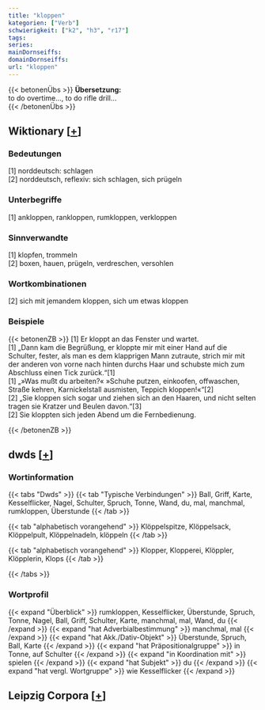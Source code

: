 ```yaml
---
title: "kloppen"
kategorien: ["Verb"]
schwierigkeit: ["k2", "h3", "r17"]
tags:
series:
mainDornseiffs:
domainDornseiffs:
url: "kloppen"
---
```


{{< betonenÜbs >}}
**Übersetzung:**  
to do overtime..., to do rifle drill...  
{{< /betonenÜbs >}}

## Wiktionary [[+](https://de.wiktionary.org/wiki/kloppen)]

### Bedeutungen
[1] norddeutsch: schlagen  
[2] norddeutsch, reflexiv: sich schlagen, sich prügeln  

### Unterbegriffe
[1] ankloppen, rankloppen, rumkloppen, verkloppen  

### Sinnverwandte
[1] klopfen, trommeln  
[2] boxen, hauen, prügeln, verdreschen, versohlen  

### Wortkombinationen
[2] sich mit jemandem kloppen, sich um etwas kloppen  

### Beispiele
{{< betonenZB >}}
[1] Er kloppt an das Fenster und wartet.  
[1] „Dann kam die Begrüßung, er kloppte mir mit einer Hand auf die Schulter, fester, als man es dem klapprigen Mann zutraute, strich mir mit der anderen von vorne nach hinten durchs Haar und schubste mich zum Abschluss einen Tick zurück.“[1]  
[1] „»Was mußt du arbeiten?« »Schuhe putzen, einkoofen, offwaschen, Straße kehren, Karnickelstall ausmisten, Teppich kloppen!«“[2]  
[2] „Sie kloppen sich sogar und ziehen sich an den Haaren, und nicht selten tragen sie Kratzer und Beulen davon.“[3]  
[2] Sie kloppten sich jeden Abend um die Fernbedienung.  

{{< /betonenZB >}}


## dwds [[+](https://www.dwds.de/wb/kloppen)]

### Wortinformation
{{< tabs "Dwds" >}}
{{< tab "Typische Verbindungen" >}}
Ball, Griff, Karte, Kesselflicker, Nagel, Schulter, Spruch, Tonne, Wand, du, mal, manchmal, rumkloppen, Überstunde
{{< /tab >}}

{{< tab "alphabetisch vorangehend" >}}
Klöppelspitze, Klöppelsack, Klöppelpult, Klöppelnadeln, klöppeln
{{< /tab >}}

{{< tab "alphabetisch vorangehend" >}}
Klopper, Klopperei, Klöppler, Klöpplerin, Klops
{{< /tab >}}

{{< /tabs >}}

### Wortprofil
{{< expand "Überblick" >}} rumkloppen, Kesselflicker, Überstunde, Spruch, Tonne, Nagel, Ball, Griff, Schulter, Karte, manchmal, mal, Wand, du {{< /expand >}}
{{< expand "hat Adverbialbestimmung" >}} manchmal, mal {{< /expand >}}
{{< expand "hat Akk./Dativ-Objekt" >}} Überstunde, Spruch, Ball, Karte {{< /expand >}}
{{< expand "hat Präpositionalgruppe" >}} in Tonne, auf Schulter {{< /expand >}}
{{< expand "in Koordination mit" >}} spielen {{< /expand >}}
{{< expand "hat Subjekt" >}} du {{< /expand >}}
{{< expand "hat vergl. Wortgruppe" >}} wie Kesselflicker {{< /expand >}}

## Leipzig Corpora [[+](https://corpora.uni-leipzig.de/en/res?word=kloppen&corpusId=deu_newscrawl-public_2018)]

